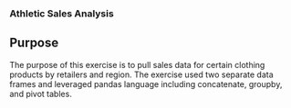 ### Athletic Sales Analysis

## Purpose
The purpose of this exercise is to pull sales data for certain clothing products by retailers and region. The exercise used two separate data frames and leveraged pandas language including concatenate, groupby, and pivot tables.